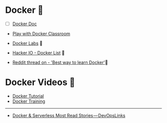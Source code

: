 # Docker :whale: 
- [ ] [Docker Doc](https://docs.docker.com/engine/tutorials/networkingcontainers/#add-containers-to-a-network)
* [Play with Docker Classroom](http://training.play-with-docker.com/)

* [Docker Labs](https://github.com/docker/labs) :whale: 
* [Hacker IO - Docker List](https://hackr.io/tutorials/learn-docker) :whale: 
* [Reddit thread on - 'Best way to learn Docker'](https://www.reddit.com/r/docker/comments/6ej6ic/best_way_to_learn_docker/):whale: 

# Docker Videos :whale: 

* [Docker Tutorial](https://www.youtube.com/playlist?list=PL5eJgcQ87sgeqqOSmoDhCSyLk3kOu12tg)
* [Docker Training](https://www.youtube.com/playlist?list=PLea0WJq13cnDsF4MrbNaw3b4jI0GT9yKt)
 
 ---
 * [Docker & Serverless Most Read Stories — DevOpsLinks](https://hackernoon.com/docker-serverless-most-read-stories-devopslinks-15f9bb808ad2)
